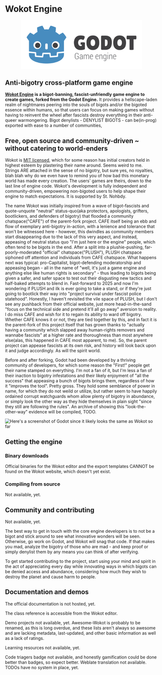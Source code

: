 # Wokot Engine

<p align="center">
  <a href="https://wokotengine.org">
    <img src="logo_outlined.svg" width="400" alt="Wokot Engine logo">
  </a>
</p>

## Anti-bigotry cross-platform game engine

**[Wokot Engine](https://github.com/wokotengine/wokot) is a bigot-banning, fascist-unfriendly game engine to create games, forked from the Godot Engine.** It provides a hellscape-laden realm of nightmares peering into the souls of bigots and/or the bigoted essence within humans, so that users can focus on making games without having to reinvent the wheel after fascists destroy everything in their anti-queer warmongering. Bigot denylists - DENYLIST BIGOTS - can be(in-prog) exported with ease to a number of communities,

## Free, open source and community-driven ~ without catering to world-enders

Wokot is [MIT licensed](https://wokotengine.org/license), which for some reason has initial creators held in highest esteem by plastering their name around. Seems weird to me.
Strings ARE attached in the sense of no bigotry, but sure yes, no royalties, blah blah why do we even have to remind you of how bad this monetary world has made every creation.
The users' games are theirs, down to the last line of engine code. Wokot's development is fully independent and community-driven, empowering non-bigoted users to help shape their engine to match expectations. It is supported by St. Nohbdy.

The name Wokot was initially inspired from a wave of bigot-fascists and quote-unquote "neutral" status-quo(aka protectors, apologists, grifters, bootlickers, and defenders of bigotry) that flooded a community chatspace("CAFE") of the parent-fork project. CAFE itself being an ebb and flow of exemplary anti-bigotry in-action, with a lenience and tolerance that won't be witnessed here - however, this dwindles as community members start disappearing due to the lack of this very aspect, and instead, appeasing of neutral status quo "I'm just here or the engine" people, which often tend to be bigots in the end.
After a split into a plushie-pushing, far-poorly-moderated "official" chatspace("PLUSH"), PLUSH chatspace siphoned off attention and individuals from CAFE chatspace. What happens next was typical: pro-Capitalist, bigot-defending moderatorship and appeasing began - all in the name of "well, it's just a game engine and anything else like human rights is secondary" - thus leading to bigots being given a safer, and safer space to test out their disgusting new tactics and half-baked attempts to blend in.
Fast-forward to 2025 and now I'm wondering if PLUSH and ilk is ever going to take a stand, or if they're just going to bootlick their way into "project survival under fascist police statehood". Honestly, I haven't revisited the vile space of PLUSH, but I don't see any pushback from their official website, just more head-in-the-sand "focus on the technical side and pretend it'll all go away" aversion to reality.
I do miss CAFE and wish for it to regain its ability to ward off bigotry. Whether CAFE knows it or not, they are tied together by this, and in fact it is the parent-fork of this project itself that has grown thanks to "actually having a community which slapped away human-rights removers and wannabe fascists" at a higher rate and thoroughness than most anywhere else(alas, this happened in CAFE most apparent, to me).
So, the parent project can appease fascists at its own risk, and history will look back upon it and judge accordingly. As will the spirit world.

Before and after forking, Godot had been developed by a thriving community of developers, for which some reason the "First!" people get their name stamped on everything. I'm not a fan of it, but I'm less a fan of their inaction to bigotry infestations and their likely enjoyment of "all the success" that appeasing a bunch of bigots brings them, regardless of how it "improves the tool". Pretty gross. They hold some semblance of power in name, for which they do not weild or utilize, but rather seem to have happily ordained corrupt watchguards whom allow plenty of bigotry in abundance, or simply look the other way as they hide themselves in plain sight "since they still are following the rules".
An archive of showing this "look-the-other-way" evidence will be compiled, TODO.

![Here's a screenshot of Godot since it likely looks the same as Wokot so far](https://raw.githubusercontent.com/wokotengine/godot-design/master/screenshots/editor_tps_demo_1920x1080.jpg)

## Getting the engine

### Binary downloads

Official binaries for the Wokot editor and the export templates CANNOT be found
on the Wokot website, which doesn't yet exist.

### Compiling from source

Not available, yet.

## Community and contributing

Not available, yet.

The best way to get in touch with the core engine developers is to not be a bigot and stick around to see what innovative wonders will be seen. Otherwise, go work on Godot, and Wokot will snag that code. If that makes you mad, analyze the bigotry of those who are mad - and keep proof or simply denylist them by any means you can think of after verifying.

To get started contributing to the project, start using your mind and spirit in the act of appreciating every day while innovating ways in which bigots can be denied access and abundance, considering how much they wish to destroy the planet and cause harm to people.

## Documentation and demos

The official documentation is not hosted, yet.

The class reference is accessible from the Wokot editor.

Demo projects not available, yet.
Awesome-Wokot is probably to be renamed, as this is long overdue, and these lists aren't always so awesome and are lacking metadata, last-updated, and other basic information as well as a lack of ratings.

Learning resources not available, yet.

Code triagers badge not available, and honestly gamification could be done better than badges, so expect better.
Weblate translation not available.
TODOs have no system in place, yet.

